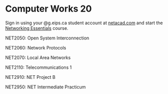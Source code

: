 # Computer Works 20

Sign in using your @g.eips.ca student account at [netacad.com](https://www.netacad.com/portal/course/2299983) and start the [Networking Essentials](https://www.netacad.com/portal/course/2299983) course.

NET2050: Open System Interconnection

NET2060: Network Protocols

NET2070: Local Area Networks

NET2110: Telecommunications 1

NET2910: NET Project B

NET2950: NET Intermediate Practicum